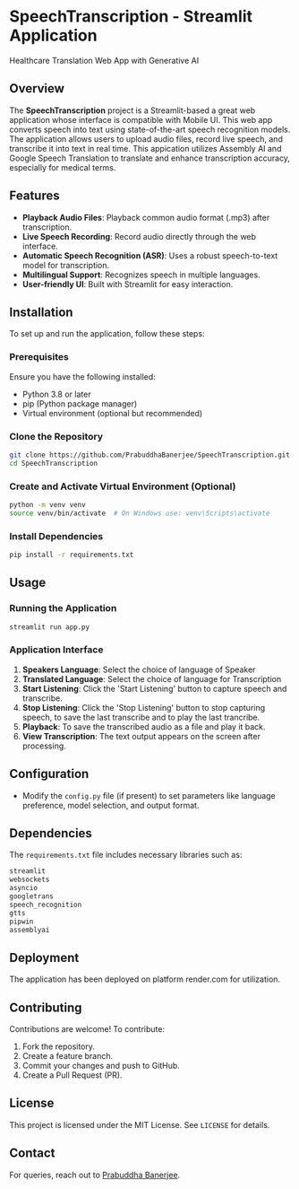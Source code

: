 # SpeechTranscription - Streamlit Application
Healthcare Translation Web App with Generative AI

## Overview
The **SpeechTranscription** project is a Streamlit-based a great web application whose interface is compatible with Mobile UI. This web app converts speech into text using state-of-the-art speech recognition models. The application allows users to upload audio files, record live speech, and transcribe it into text in real time. This appication utilizes Assembly AI and Google Speech Translation to translate and enhance transcription accuracy, especially for medical terms.

## Features
- **Playback Audio Files**: Playback common audio format (.mp3) after transcription.
- **Live Speech Recording**: Record audio directly through the web interface.
- **Automatic Speech Recognition (ASR)**: Uses a robust speech-to-text model for transcription.
- **Multilingual Support**: Recognizes speech in multiple languages.
- **User-friendly UI**: Built with Streamlit for easy interaction.

## Installation
To set up and run the application, follow these steps:

### Prerequisites
Ensure you have the following installed:
- Python 3.8 or later
- pip (Python package manager)
- Virtual environment (optional but recommended)

### Clone the Repository
```bash
git clone https://github.com/PrabuddhaBanerjee/SpeechTranscription.git
cd SpeechTranscription
```

### Create and Activate Virtual Environment (Optional)
```bash
python -m venv venv
source venv/bin/activate  # On Windows use: venv\Scripts\activate
```

### Install Dependencies
```bash
pip install -r requirements.txt
```

## Usage
### Running the Application
```bash
streamlit run app.py
```

### Application Interface
1. **Speakers Language**: Select the choice of language of Speaker
2. **Translated Language**: Select the choice of language for Transcription
3. **Start Listening**: Click the 'Start Listening' button to capture speech and transcribe.
4. **Stop Listening**: Click the 'Stop Listening' button to stop capturing speech, to save the last transcribe and to play the last trancribe.
5. **Playback**: To save the transcribed audio as a file and play it back.
6. **View Transcription**: The text output appears on the screen after processing.

## Configuration
- Modify the `config.py` file (if present) to set parameters like language preference, model selection, and output format.

## Dependencies
The `requirements.txt` file includes necessary libraries such as:
```txt
streamlit
websockets
asyncio
googletrans
speech_recognition
gtts
pipwin
assemblyai
```

## Deployment
The application has been deployed on platform render.com for utilization.

## Contributing
Contributions are welcome! To contribute:
1. Fork the repository.
2. Create a feature branch.
3. Commit your changes and push to GitHub.
4. Create a Pull Request (PR).

## License
This project is licensed under the MIT License. See `LICENSE` for details.

## Contact
For queries, reach out to [Prabuddha Banerjee](https://github.com/PrabuddhaBanerjee).


